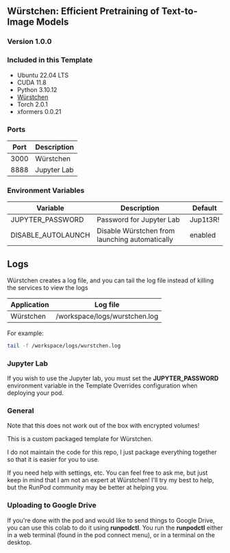 ## Würstchen: Efficient Pretraining of Text-to-Image Models

### Version 1.0.0

### Included in this Template

* Ubuntu 22.04 LTS
* CUDA 11.8
* Python 3.10.12
* [Würstchen](
  https://github.com/dome272/wuerstchen/)
* Torch 2.0.1
* xformers 0.0.21

### Ports

| Port | Description |
|------|-------------|
| 3000 | Würstchen   |
| 8888 | Jupyter Lab |

### Environment Variables

| Variable           | Description                                     | Default  |
|--------------------|-------------------------------------------------|----------|
| JUPYTER_PASSWORD   | Password for Jupyter Lab                        | Jup1t3R! |
| DISABLE_AUTOLAUNCH | Disable Würstchen from launching automatically  | enabled  |

## Logs

Würstchen creates a log file, and you can tail the log file
instead of killing the services to view the logs

| Application | Log file                      |
|-------------|-------------------------------|
| Würstchen   | /workspace/logs/wurstchen.log |

For example:

```bash
tail -f /workspace/logs/wurstchen.log
```

### Jupyter Lab

If you wish to use the Jupyter lab, you must set
the **JUPYTER_PASSWORD** environment variable in the
Template Overrides configuration when deploying
your pod.

### General

Note that this does not work out of the box with
encrypted volumes!

This is a custom packaged template for Würstchen.

I do not maintain the code for this repo,
I just package everything together so that it is
easier for you to use.

If you need help with settings, etc. You can feel free
to ask me, but just keep in mind that I am not an expert
at Würstchen! I'll try my best to help, but the
RunPod community may be better at helping you.

### Uploading to Google Drive

If you're done with the pod and would like to send
things to Google Drive, you can use this colab to do it
using **runpodctl**. You run the **runpodctl** either in
a web terminal (found in the pod connect menu), or
in a terminal on the desktop.